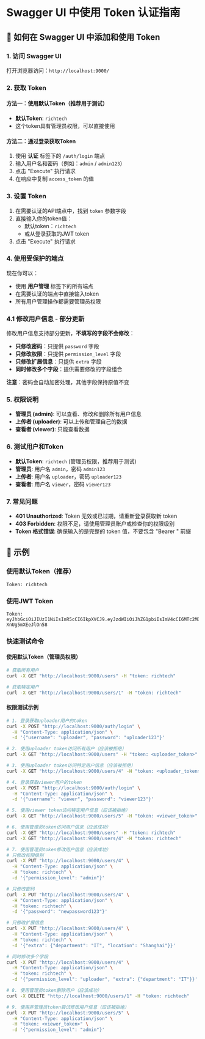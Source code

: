 # Swagger UI 中使用 Token 认证指南

## 🚀 如何在 Swagger UI 中添加和使用 Token

### 1. 访问 Swagger UI
打开浏览器访问：`http://localhost:9000/`

### 2. 获取 Token

#### 方法一：使用默认Token（推荐用于测试）
- **默认Token**: `richtech`
- 这个token具有管理员权限，可以直接使用

#### 方法二：通过登录获取Token
1. 使用 **认证** 标签下的 `/auth/login` 端点
2. 输入用户名和密码（例如：`admin` / `admin123`）
3. 点击 "Execute" 执行请求
4. 在响应中复制 `access_token` 的值

### 3. 设置 Token
1. 在需要认证的API端点中，找到 `token` 参数字段
2. 直接输入你的token值：
   - 默认token：`richtech`
   - 或从登录获取的JWT token
3. 点击 "Execute" 执行请求

### 4. 使用受保护的端点
现在你可以：
- 使用 **用户管理** 标签下的所有端点
- 在需要认证的端点中直接输入token
- 所有用户管理操作都需要管理员权限

### 4.1 修改用户信息 - 部分更新
修改用户信息支持部分更新，**不填写的字段不会修改**：

- **只修改密码**：只提供 `password` 字段
- **只修改权限**：只提供 `permission_level` 字段  
- **只修改扩展信息**：只提供 `extra` 字段
- **同时修改多个字段**：提供需要修改的字段组合

**注意**：密码会自动加密处理，其他字段保持原值不变

### 5. 权限说明
- **管理员 (admin)**: 可以查看、修改和删除所有用户信息
- **上传者 (uploader)**: 可以上传和管理自己的数据
- **查看者 (viewer)**: 只能查看数据

### 6. 测试用户和Token
- **默认Token**: `richtech` (管理员权限，推荐用于测试)
- **管理员**: 用户名 `admin`，密码 `admin123`
- **上传者**: 用户名 `uploader`，密码 `uploader123`
- **查看者**: 用户名 `viewer`，密码 `viewer123`

### 7. 常见问题
- **401 Unauthorized**: Token 无效或已过期，请重新登录获取新 token
- **403 Forbidden**: 权限不足，请使用管理员账户或检查你的权限级别
- **Token 格式错误**: 确保输入的是完整的 token 值，不要包含 "Bearer " 前缀

## 📝 示例

### 使用默认Token（推荐）
```
Token: richtech
```

### 使用JWT Token
```
Token: eyJhbGciOiJIUzI1NiIsInR5cCI6IkpXVCJ9.eyJzdWIiOiJhZG1pbiIsImV4cCI6MTc2MDQxNDc3NX0.5ovFrtL6tzxt_gs_Ojkd_WIzrUs-XnUg5mXEeJlOn58
```

### 快速测试命令

#### 使用默认Token（管理员权限）
```bash
# 获取所有用户
curl -X GET "http://localhost:9000/users" -H "token: richtech"

# 获取特定用户
curl -X GET "http://localhost:9000/users/1" -H "token: richtech"
```

#### 权限测试示例
```bash
# 1. 登录获取uploader用户的token
curl -X POST "http://localhost:9000/auth/login" \
  -H "Content-Type: application/json" \
  -d '{"username": "uploader", "password": "uploader123"}'

# 2. 使用uploader token访问所有用户（应该被拒绝）
curl -X GET "http://localhost:9000/users" -H "token: <uploader_token>"

# 3. 使用uploader token访问特定用户信息（应该被拒绝）
curl -X GET "http://localhost:9000/users/4" -H "token: <uploader_token>"

# 4. 登录获取viewer用户的token
curl -X POST "http://localhost:9000/auth/login" \
  -H "Content-Type: application/json" \
  -d '{"username": "viewer", "password": "viewer123"}'

# 5. 使用viewer token访问特定用户信息（应该被拒绝）
curl -X GET "http://localhost:9000/users/5" -H "token: <viewer_token>"

# 6. 使用管理员token访问用户信息（应该成功）
curl -X GET "http://localhost:9000/users" -H "token: richtech"
curl -X GET "http://localhost:9000/users/4" -H "token: richtech"

# 7. 使用管理员token修改用户信息（应该成功）
# 只修改权限级别
curl -X PUT "http://localhost:9000/users/4" \
  -H "Content-Type: application/json" \
  -H "token: richtech" \
  -d '{"permission_level": "admin"}'

# 只修改密码
curl -X PUT "http://localhost:9000/users/4" \
  -H "Content-Type: application/json" \
  -H "token: richtech" \
  -d '{"password": "newpassword123"}'

# 只修改扩展信息
curl -X PUT "http://localhost:9000/users/4" \
  -H "Content-Type: application/json" \
  -H "token: richtech" \
  -d '{"extra": {"department": "IT", "location": "Shanghai"}}'

# 同时修改多个字段
curl -X PUT "http://localhost:9000/users/4" \
  -H "Content-Type: application/json" \
  -H "token: richtech" \
  -d '{"permission_level": "uploader", "extra": {"department": "IT"}}'

# 8. 使用管理员token删除用户（应该成功）
curl -X DELETE "http://localhost:9000/users/1" -H "token: richtech"

# 9. 使用非管理员token尝试修改用户信息（应该被拒绝）
curl -X PUT "http://localhost:9000/users/5" \
  -H "Content-Type: application/json" \
  -H "token: <viewer_token>" \
  -d '{"permission_level": "admin"}'
```
